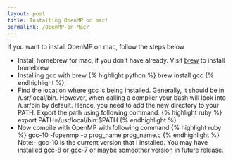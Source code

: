 ```yaml
---
layout: post
title: Installing OpenMP on mac!
permalink: /OpenMP-on-Mac/
---
```

If you want to install OpenMP on mac, follow the steps below
-  Install homebrew for mac, if you don't have already. Visit [brew]({https://brew.sh/}) to install homebrew
-  Installing gcc with brew {% highlight python %} brew install gcc {% endhighlight %} 
-  Find the location where gcc is being installed. Generally, it should be in /usr/local/bin. However, when calling a compiler your bash will look into /usr/bin by default. Hence, you need to add the new directory to your PATH. Export the path using following command. 
{% highlight ruby %} export PATH=/usr/local/bin:$PATH {% endhighlight %}
-  Now compile with OpenMP with following command
{% highlight ruby %} gcc-10 -fopenmp -o prog_name prog_name.c {% endhighlight %}
Note:- gcc-10 is the current version that I installed. You may have installed gcc-8 or gcc-7 or maybe someother version in future release. 
